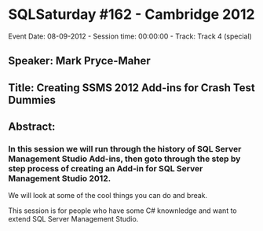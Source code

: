 # SQLSaturday #162 - Cambridge 2012
Event Date: 08-09-2012 - Session time: 00:00:00 - Track: Track 4 (special)
## Speaker: Mark Pryce-Maher
## Title: Creating SSMS 2012 Add-ins for Crash Test Dummies 
## Abstract:
### In this session we will run through the history of SQL Server Management Studio Add-ins, then goto through the step by step process of creating an Add-in for SQL Server Management Studio 2012.

We will look at some of the cool things you can do and break.

This session is for people who have some C# knownledge and want to extend SQL Server Management Studio.
